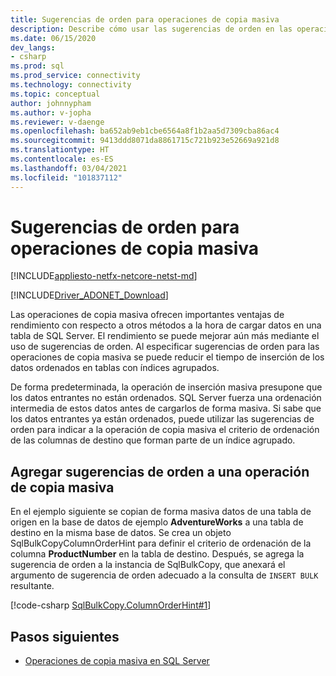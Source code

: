 ```yaml
---
title: Sugerencias de orden para operaciones de copia masiva
description: Describe cómo usar las sugerencias de orden en las operaciones de copia masiva.
ms.date: 06/15/2020
dev_langs:
- csharp
ms.prod: sql
ms.prod_service: connectivity
ms.technology: connectivity
ms.topic: conceptual
author: johnnypham
ms.author: v-jopha
ms.reviewer: v-daenge
ms.openlocfilehash: ba652ab9eb1cbe6564a8f1b2aa5d7309cba86ac4
ms.sourcegitcommit: 9413ddd8071da8861715c721b923e52669a921d8
ms.translationtype: HT
ms.contentlocale: es-ES
ms.lasthandoff: 03/04/2021
ms.locfileid: "101837112"
---
```

# <a name="order-hints-for-bulk-copy-operations"></a>Sugerencias de orden para operaciones de copia masiva

[!INCLUDE[appliesto-netfx-netcore-netst-md](../../../includes/appliesto-netfx-netcore-netst-md.md)]

[!INCLUDE[Driver_ADONET_Download](../../../includes/driver_adonet_download.md)]

Las operaciones de copia masiva ofrecen importantes ventajas de rendimiento con respecto a otros métodos a la hora de cargar datos en una tabla de SQL Server. El rendimiento se puede mejorar aún más mediante el uso de sugerencias de orden. Al especificar sugerencias de orden para las operaciones de copia masiva se puede reducir el tiempo de inserción de los datos ordenados en tablas con índices agrupados.

De forma predeterminada, la operación de inserción masiva presupone que los datos entrantes no están ordenados. SQL Server fuerza una ordenación intermedia de estos datos antes de cargarlos de forma masiva. Si sabe que los datos entrantes ya están ordenados, puede utilizar las sugerencias de orden para indicar a la operación de copia masiva el criterio de ordenación de las columnas de destino que forman parte de un índice agrupado.
  
## <a name="adding-order-hints-to-a-bulk-copy-operation"></a>Agregar sugerencias de orden a una operación de copia masiva  
En el ejemplo siguiente se copian de forma masiva datos de una tabla de origen en la base de datos de ejemplo **AdventureWorks** a una tabla de destino en la misma base de datos. Se crea un objeto SqlBulkCopyColumnOrderHint para definir el criterio de ordenación de la columna **ProductNumber** en la tabla de destino. Después, se agrega la sugerencia de orden a la instancia de SqlBulkCopy, que anexará el argumento de sugerencia de orden adecuado a la consulta de `INSERT BULK` resultante.

[!code-csharp [SqlBulkCopy.ColumnOrderHint#1](~/../sqlclient/doc/samples/SqlBulkCopy_ColumnOrderHint.cs#1)]

## <a name="next-steps"></a>Pasos siguientes
- [Operaciones de copia masiva en SQL Server](bulk-copy-operations-sql-server.md)
